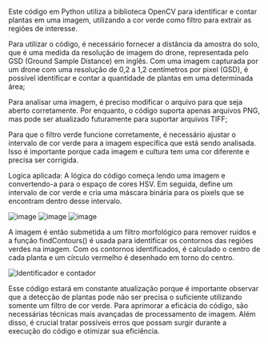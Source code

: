 Este código em Python utiliza a biblioteca OpenCV para identificar e contar plantas em uma imagem, utilizando a cor verde como filtro para extrair as regiões de interesse.

Para utilizar o código, é necessário fornecer a distância da amostra do solo, que é uma medida da resolução de imagem do drone, representada pelo GSD (Ground Sample Distance) em inglês. Com uma imagem capturada por um drone com uma resolução de 0,2 a 1,2 centímetros por pixel (GSD), é possível identificar e contar a quantidade de plantas em uma determinada área;

Para analisar uma imagem, é preciso modificar o arquivo para que seja aberto corretamente. Por enquanto, o código suporta apenas arquivos PNG, mas pode ser atualizado futuramente para suportar arquivos TIFF;

Para que o filtro verde funcione corretamente, é necessário ajustar o intervalo de cor verde para a imagem específica que está sendo analisada. Isso é importante porque cada imagem e cultura tem uma cor diferente e precisa ser corrigida.

Logica aplicada:
A lógica do código começa lendo uma imagem e convertendo-a para o espaço de cores HSV. Em seguida, define um intervalo de cor verde e cria uma máscara binária para os pixels que se encontram dentro desse intervalo.

![image](https://user-images.githubusercontent.com/75463070/230780658-1c3b7ccf-5014-48bd-903d-00f1e3e37137.png)
![image](https://user-images.githubusercontent.com/75463070/230779927-57b00c9a-ae58-43b3-8ba0-beae9a4eb2de.png)
![image](https://user-images.githubusercontent.com/75463070/230779940-9701a988-987e-4885-a933-58f2534e2ac3.png)

A imagem é então submetida a um filtro morfológico para remover ruídos e a função findContours() é usada para identificar os contornos das regiões verdes na imagem. Com os contornos identificados, é calculado o centro de cada planta e um círculo vermelho é desenhado em torno do centro.

![Identificador e contador](https://user-images.githubusercontent.com/75463070/230780012-0c32eb73-2528-4812-a70e-0e36828ee0ea.png)

Esse código estará em constante atualização porque é importante observar que a detecção de plantas pode não ser precisa o suficiente utilizando somente um filtro de cor verde. Para aprimorar a eficácia do código, são necessárias técnicas mais avançadas de processamento de imagem. Além disso, é crucial tratar possíveis erros que possam surgir durante a execução do código e otimizar sua eficiência.
